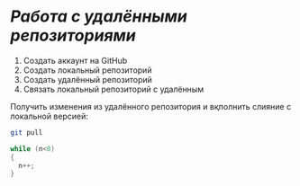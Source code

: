 # ***Работа с удалёнными репозиториями***

1. Создать аккаунт на GitHub
2. Создать локальный репозиторий
3. Создать удалённый репозиторий
4. Связать локальный репозиторий с удалённым

Получить изменения из удалённого репозитория и вқполнить слияние с локальной версией: 
```bash
git pull
```
```C#
while (n<0)
{
  n++;
}
```
